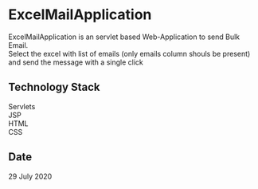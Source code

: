 # ExcelMailApplication
ExcelMailApplication is an servlet based Web-Application to send Bulk Email.
</br> Select the excel with list of emails (only emails column shouls be present) and send the message with a single click
## Technology Stack
Servlets</br>
JSP </br>
HTML</br>
CSS</br>

## Date
29 July 2020
